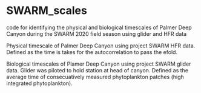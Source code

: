 # SWARM_scales
code for identifying the physical and biological timescales of Palmer Deep Canyon during the SWARM 2020 field season using glider and HFR data

Physical timescale of Palmer Deep Canyon using project SWARM HFR data. Defined as the time is takes for the autocorrelation to pass the efold.

Biological timescales of Plamer Deep Canyon using project SWARM glider data. Glider was piloted to hold station at head of canyon. Defined as the average time of consecuatively measured phytoplankton patches (high integrated phytoplankton).
